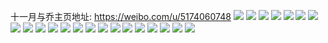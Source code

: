 十一月与乔主页地址: https://weibo.com/u/5174060748 
![](https://wx4.sinaimg.cn/mw2000/005E9PyIly1h9jk2b1h2aj30yi1vtnob.jpg) 
![](https://wx4.sinaimg.cn/mw2000/005E9PyIly1h9jk2o2ifej30yi0i6gtc.jpg) 
![](https://wx4.sinaimg.cn/mw2000/005E9PyIly1h9i1d80b62j30yi1v9nij.jpg) 
![](https://wx4.sinaimg.cn/mw2000/005E9PyIly1h9hfqpgbsij31jp2r0u0y.jpg) 
![](https://wx4.sinaimg.cn/mw2000/005E9PyIly1h9hfqxtn5pj31ls2upu0y.jpg) 
![](https://wx4.sinaimg.cn/mw2000/005E9PyIly1h9gs7i0a1aj31ot303u0y.jpg) 
![](https://wx4.sinaimg.cn/mw2000/005E9PyIly1h9gs6ugjaoj31h32meqv5.jpg) 
![](https://wx4.sinaimg.cn/mw2000/005E9PyIly1h9bgqova0vj30u00u0q8k.jpg) 
![](https://wx4.sinaimg.cn/mw2000/005E9PyIly1h9bgqp6orfj30u00u07a7.jpg) 
![](https://wx4.sinaimg.cn/mw2000/005E9PyIly1h9bgqnytj6j30u00u07cn.jpg) 
![](https://wx4.sinaimg.cn/mw2000/005E9PyIly1h9bgqofj8aj30u00u0qa8.jpg) 
![](https://wx4.sinaimg.cn/mw2000/005E9PyIly1h9bgqpn8lsj30u01400zt.jpg) 
![](https://wx4.sinaimg.cn/mw2000/005E9PyIly1h9bgqniyw8j30u01407cc.jpg) 
![](https://wx4.sinaimg.cn/mw2000/005E9PyIly1h93j8i14zcj30u01sydmy.jpg) 
![](https://wx4.sinaimg.cn/mw2000/005E9PyIly1h93j8gpw5mj30vn0shgss.jpg) 
![](https://wx4.sinaimg.cn/mw2000/005E9PyIly1h93j8if4sej30u00u045j.jpg) 
![](https://wx4.sinaimg.cn/mw2000/005E9PyIly1h93j8hkdtkj30u00u00wv.jpg) 
![](https://wx4.sinaimg.cn/mw2000/005E9PyIly1h93j8io1opj30m60k9q4o.jpg) 
![](https://wx4.sinaimg.cn/mw2000/005E9PyIly1h93j8ha3uvj31hc0u0dpo.jpg) 
![](https://wx4.sinaimg.cn/mw2000/005E9PyIly1h93j8gbt3hj316f0u0tgr.jpg) 
![](https://wx4.sinaimg.cn/mw2000/005E9PyIly1h93j8fyvycj30yi0lcgq0.jpg) 
![](https://wx4.sinaimg.cn/mw2000/005E9PyIly1h93j8fmf4aj30dn0cg3z3.jpg) 
